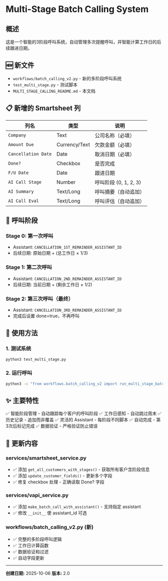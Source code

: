 # Multi-Stage Batch Calling System

## 概述

这是一个智能的3阶段呼叫系统，自动管理多次提醒呼叫，并智能计算工作日的后续跟进日期。

## 🆕 新文件

- `workflows/batch_calling_v2.py` - 新的多阶段呼叫系统
- `test_multi_stage.py` - 测试脚本
- `MULTI_STAGE_CALLING_README.md` - 本文档

## 📋 新增的 Smartsheet 列

| 列名 | 类型 | 说明 |
|------|------|------|
| `Company` | Text | 公司名称（必填） |
| `Amount Due` | Currency/Text | 欠款金额（必填） |
| `Cancellation Date` | Date | 取消日期（必填） |
| `Done?` | Checkbox | 是否完成 |
| `F/U Date` | Date | 跟进日期 |
| `AI Call Stage` | Number | 呼叫阶段 (0, 1, 2, 3) |
| `AI Summary` | Text/Long | 呼叫摘要（自动追加） |
| `AI Call Eval` | Text/Long | 呼叫评估（自动追加） |

## 🔄 呼叫阶段

### Stage 0: 第一次呼叫
- Assistant: `CANCELLATION_1ST_REMAINDER_ASSISTANT_ID`
- 后续日期: 原始日期 + (总工作日 × 1/3)

### Stage 1: 第二次呼叫  
- Assistant: `CANCELLATION_2ND_REMAINDER_ASSISTANT_ID`
- 后续日期: 当前日期 + (剩余工作日 × 1/2)

### Stage 2: 第三次呼叫（最终）
- Assistant: `CANCELLATION_3RD_REMAINDER_ASSISTANT_ID`
- 完成后设置 done=true，不再呼叫

## 🚀 使用方法

### 1. 测试系统
```bash
python3 test_multi_stage.py
```

### 2. 运行呼叫
```bash
python3 -c "from workflows.batch_calling_v2 import run_multi_stage_batch_calling; run_multi_stage_batch_calling()"
```

## ✨ 主要特性

✅ 智能阶段管理 - 自动跟踪每个客户的呼叫阶段
✅ 工作日感知 - 自动跳过周末
✅ 历史记录 - 追加而非覆盖
✅ 灵活的 Assistant - 每阶段不同脚本
✅ 自动完成 - 第3次后标记完成
✅ 数据验证 - 严格验证防止错误

## 📝 更新内容

### services/smartsheet_service.py
- ✅ 添加 `get_all_customers_with_stages()` - 获取所有客户含阶段信息
- ✅ 添加 `update_customer_fields()` - 更新多个字段
- ✅ 修复 checkbox 处理 - 正确读取 Done? 字段

### services/vapi_service.py
- ✅ 添加 `make_batch_call_with_assistant()` - 支持指定 assistant
- ✅ 修改 `__init__` 使 assistant_id 可选

### workflows/batch_calling_v2.py (新)
- ✅ 完整的多阶段呼叫逻辑
- ✅ 工作日计算函数
- ✅ 数据验证和过滤
- ✅ 自动字段更新

---

**创建日期:** 2025-10-06
**版本:** 2.0

